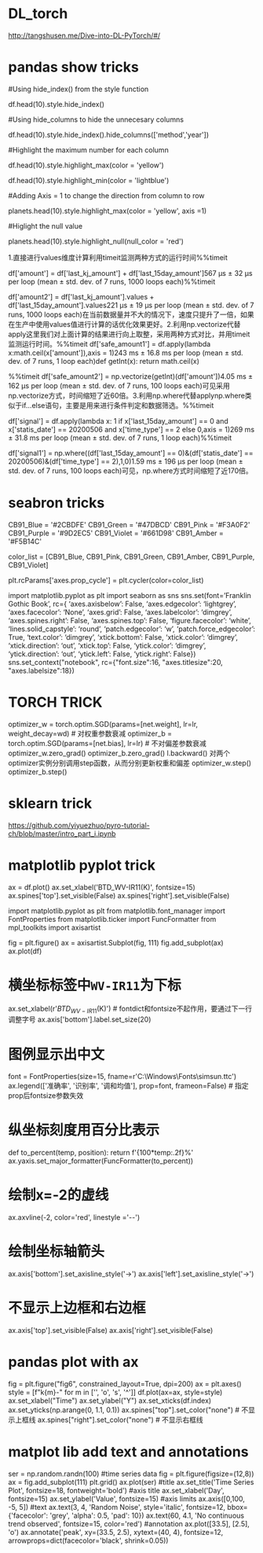 # DL_torch
 
http://tangshusen.me/Dive-into-DL-PyTorch/#/

# pandas show tricks

#Using hide_index() from the style function

df.head(10).style.hide_index()

#Using hide_columns to hide the unnecesary columns

df.head(10).style.hide_index().hide_columns(['method','year'])

#Highlight the maximum number for each column

df.head(10).style.highlight_max(color = 'yellow')

df.head(10).style.highlight_min(color = 'lightblue')

#Adding Axis = 1 to change the direction from column to row

planets.head(10).style.highlight_max(color = 'yellow', axis =1)

#Higlight the null value

planets.head(10).style.highlight_null(null_color = 'red')


1.直接进行values维度计算利用timeit监测两种方式的运行时间%%timeit

df['amount'] = df['last_kj_amount'] + df['last_15day_amount']567 µs ± 32 µs per loop (mean ± std. dev. of 7 runs, 1000 loops each)%%timeit

df['amount2'] = df['last_kj_amount'].values + df['last_15day_amount'].values221 µs ± 19 µs per loop (mean ± std. dev. of 7 runs, 1000 loops each)在当前数据量并不大的情况下，速度只提升了一倍，如果在生产中使用values值进行计算的话优化效果更好。2.利用np.vectorize代替apply这里我们对上面计算的结果进行向上取整，采用两种方式对比，并用timeit监测运行时间。%%timeit
df['safe_amount1'] = df.apply(lambda x:math.ceil(x['amount']),axis = 1)243 ms ± 16.8 ms per loop (mean ± std. dev. of 7 runs, 1 loop each)def getInt(x):
    return math.ceil(x)

%%timeit
df['safe_amount2'] = np.vectorize(getInt)(df['amount'])4.05 ms ± 162 µs per loop (mean ± std. dev. of 7 runs, 100 loops each)可见采用np.vectorize方式，时间缩短了近60倍。3.利用np.where代替applynp.where类似于if…else语句，主要是用来进行条件判定和数据筛选。%%timeit

df['signal'] = df.apply(lambda x: 1 if x['last_15day_amount'] == 0 and x['statis_date'] == 20200506 and x['time_type'] == 2 else 0,axis = 1)269 ms ± 31.8 ms per loop (mean ± std. dev. of 7 runs, 1 loop each)%%timeit

df['signal1'] = np.where((df['last_15day_amount'] == 0)&(df['statis_date'] == 20200506)&(df['time_type'] == 2),1,0)1.59 ms ± 196 µs per loop (mean ± std. dev. of 7 runs, 100 loops each)可见，np.where方式时间缩短了近170倍。

# seabron tricks

CB91_Blue = '#2CBDFE'
CB91_Green = '#47DBCD'
CB91_Pink = '#F3A0F2'
CB91_Purple = '#9D2EC5'
CB91_Violet = '#661D98'
CB91_Amber = '#F5B14C'

color_list = [CB91_Blue, CB91_Pink, CB91_Green, CB91_Amber, CB91_Purple, CB91_Violet]

plt.rcParams['axes.prop_cycle'] = plt.cycler(color=color_list)

import matplotlib.pyplot as plt
import seaborn as sns
sns.set(font=’Franklin Gothic Book’,
        rc={
 ‘axes.axisbelow’: False,
 ‘axes.edgecolor’: ‘lightgrey’,
 ‘axes.facecolor’: ‘None’,
 ‘axes.grid’: False,
 ‘axes.labelcolor’: ‘dimgrey’,
 ‘axes.spines.right’: False,
 ‘axes.spines.top’: False,
 ‘figure.facecolor’: ‘white’,
 ‘lines.solid_capstyle’: ‘round’,
 ‘patch.edgecolor’: ‘w’,
 ‘patch.force_edgecolor’: True,
 ‘text.color’: ‘dimgrey’,
 ‘xtick.bottom’: False,
 ‘xtick.color’: ‘dimgrey’,
 ‘xtick.direction’: ‘out’,
 ‘xtick.top’: False,
 ‘ytick.color’: ‘dimgrey’,
 ‘ytick.direction’: ‘out’,
 ‘ytick.left’: False,
 ‘ytick.right’: False})
sns.set_context("notebook", rc={"font.size":16,
                                "axes.titlesize":20,
                                "axes.labelsize":18})
                                
# TORCH TRICK
optimizer_w = torch.optim.SGD(params=[net.weight], lr=lr, weight_decay=wd) # 对权重参数衰减
optimizer_b = torch.optim.SGD(params=[net.bias], lr=lr)  # 不对偏差参数衰减
optimizer_w.zero_grad()
optimizer_b.zero_grad()
l.backward()
对两个optimizer实例分别调用step函数，从而分别更新权重和偏差
optimizer_w.step()
optimizer_b.step()
                                
                                
# sklearn trick

https://github.com/yiyuezhuo/pyro-tutorial-ch/blob/master/intro_part_i.ipynb


# matplotlib pyplot trick

ax = df.plot()
ax.set_xlabel('BTD_WV-IR11(K)', fontsize=15)
ax.spines['top'].set_visible(False)
ax.spines['right'].set_visible(False)


import matplotlib.pyplot as plt
from matplotlib.font_manager import FontProperties
from matplotlib.ticker import FuncFormatter
from mpl_toolkits import axisartist

fig = plt.figure()
ax = axisartist.Subplot(fig, 111)
fig.add_subplot(ax)
ax.plot(df)
# 横坐标标签中`WV-IR11`为下标
ax.set_xlabel(r'$BTD_{WV-IR11}$(K)')  # fontdict和fontsize不起作用，要通过下一行调整字号
ax.axis['bottom'].label.set_size(20)
# 图例显示出中文
font = FontProperties(size=15, fname=r'C:\Windows\Fonts\simsun.ttc')
ax.legend(['准确率', '识别率', '调和均值'], prop=font, frameon=False)  # 指定prop后fontsize参数失效
# 纵坐标刻度用百分比表示
def to_percent(temp, position):
    return f'{100*temp:.2f}%'
ax.yaxis.set_major_formatter(FuncFormatter(to_percent))
# 绘制x=-2的虚线
ax.axvline(-2, color='red', linestyle ='--')
# 绘制坐标轴箭头
ax.axis['bottom'].set_axisline_style('->')
ax.axis['left'].set_axisline_style('->')
# 不显示上边框和右边框
ax.axis['top'].set_visible(False)
ax.axis['right'].set_visible(False)

# pandas plot with ax
fig = plt.figure("fig6", constrained_layout=True, dpi=200)
ax = plt.axes()
style = [f"k{m}-" for m in ['', 'o', 's', '^']]
df.plot(ax=ax, style=style)
ax.set_xlabel("Time")
ax.set_ylabel("Y")
ax.set_xticks(df.index)
ax.set_yticks(np.arange(0, 1.1, 0.1))
ax.spines["top"].set_color("none")  # 不显示上框线
ax.spines["right"].set_color("none")  # 不显示右框线

# matplot lib add text and annotations
ser = np.random.randn(100) #time series data
fig = plt.figure(figsize=(12,8)) 
ax = fig.add_subplot(111)
plt.grid()
ax.plot(ser)
#title
ax.set_title('Time Series Plot', fontsize=18, fontweight='bold')
#axis title
ax.set_xlabel('Day', fontsize=15)
ax.set_ylabel('Value', fontsize=15)
#axis limits
ax.axis([0,100, -5, 5])
#text
ax.text(3, 4, 'Random Noise', style='italic', fontsize=12,
        bbox={'facecolor': 'grey', 'alpha': 0.5, 'pad': 10})
ax.text(60, 4.1, 'No continuous trend observed', fontsize=15,  color='red')
#annotation
ax.plot([33.5], [2.5], 'o')
ax.annotate('peak', xy=(33.5, 2.5), xytext=(40, 4), fontsize=12,
            arrowprops=dict(facecolor='black', shrink=0.05))

